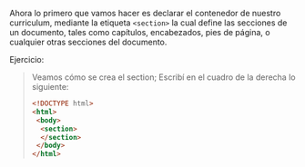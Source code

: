 Ahora lo primero que vamos hacer es declarar el contenedor de nuestro curriculum, mediante la etiqueta `<section>` la cual define las secciones de un documento, tales como capítulos, encabezados, pies de página, o cualquier otras secciones del documento.

Ejercicio:
> Veamos cómo se crea el section; Escribí en el cuadro de la derecha lo siguiente:
>
> ```html
> <!DOCTYPE html>
> <html>
>  <body>
>   <section> 
>   </section>
>  </body>
> </html>